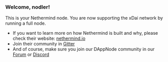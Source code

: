 ### Welcome, nodler!

This is your Nethermind node. You are now supporting the xDai network by running a full node. 

* If you want to learn more on how Nethermind is built and why, please check their website: [nethermind.io](https://nethermind.io/)
* Join their community in [Gitter](https://gitter.im/nethermindeth/nethermind)
* And of course, make sure you join our DAppNode community in our [Forum](https://forum.dappnode.io) or [Discord](https://discord.dappnode.io)